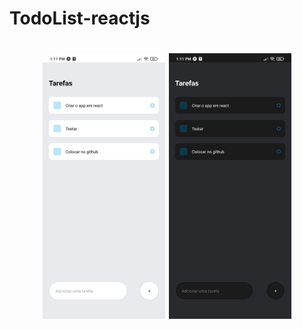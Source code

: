 # TodoList-reactjs

<h1 align='center'>
  <img src='./Modelo_LightMode.jpg' height=425></img>
  <img src='./Modelo_DarkMode.jpg' height=425></img>
</h1>
